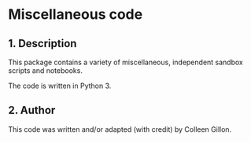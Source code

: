 # Miscellaneous code

## 1. Description
This package contains a variety of miscellaneous, independent sandbox scripts and notebooks.

The code is written in Python 3.

## 2. Author
This code was written and/or adapted (with credit) by Colleen Gillon.
